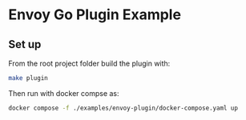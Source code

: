 # Envoy Go Plugin Example

## Set up

From the root project folder build the plugin with:
```sh
make plugin
```

Then run with docker compse as:
```sh
docker compose -f ./examples/envoy-plugin/docker-compose.yaml up
```
